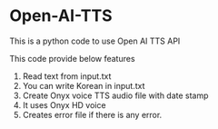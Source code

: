 # Open-AI-TTS
This is a python code to use Open AI TTS API

This code provide below features
1. Read text from input.txt
2. You can write Korean in input.txt
3. Create Onyx voice TTS audio file with date stamp
4. It uses Onyx HD voice
5. Creates error file if there is any error.
